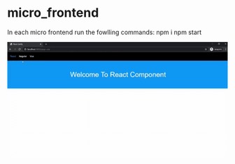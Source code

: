 # micro_frontend

In each micro frontend run the fowlling commands: 
npm i 
npm start 

![](img/micro.gif)
